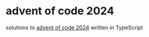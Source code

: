# advent of code 2024

solutions to [advent of code 2024](https://adventofcode.com/2024) written in TypeScript
